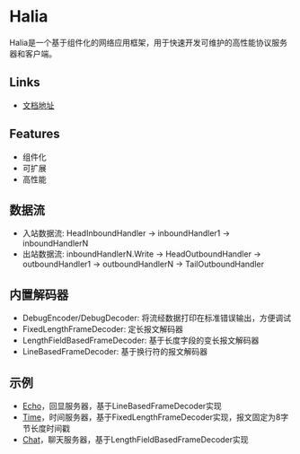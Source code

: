 # Halia

Halia是一个基于组件化的网络应用框架，用于快速开发可维护的高性能协议服务器和客户端。

## Links
+ [文档地址](https://halia-group.github.io/halia-group/halia/)

## Features

+ 组件化
+ 可扩展
+ 高性能

## 数据流

+ 入站数据流: HeadInboundHandler -> inboundHandler1 -> inboundHandlerN
+ 出站数据流: inboundHandlerN.Write -> HeadOutboundHandler -> outboundHandler1 -> outboundHandlerN -> TailOutboundHandler

## 内置解码器

+ DebugEncoder/DebugDecoder: 将流经数据打印在标准错误输出，方便调试
+ FixedLengthFrameDecoder: 定长报文解码器
+ LengthFieldBasedFrameDecoder: 基于长度字段的变长报文解码器
+ LineBasedFrameDecoder: 基于换行符的报文解码器

## 示例

+ [Echo](examples/echo)，回显服务器，基于LineBasedFrameDecoder实现
+ [Time](examples/time)，时间服务器，基于FixedLengthFrameDecoder实现，报文固定为8字节长度时间戳
+ [Chat](examples/chat)，聊天服务器，基于LengthFieldBasedFrameDecoder实现
